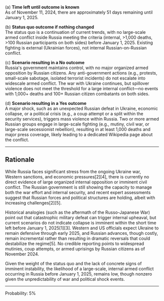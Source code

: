 (a) **Time left until outcome is known**  
As of November 11, 2024, there are approximately 51 days remaining until January 1, 2025.

(b) **Status quo outcome if nothing changed**  
The status quo is a continuation of current trends, with no large-scale armed conflict inside Russia meeting the criteria (internal, >1,000 deaths, >100 Russian participants on both sides) before January 1, 2025. Existing fighting is external (Ukrainian forces), not internal Russian-on-Russian conflict.

(c) **Scenario resulting in a No outcome**  
Russia's government maintains control, with no major organized armed opposition by Russian citizens. Any anti-government actions (e.g., protests, small-scale sabotage, isolated terrorist incidents) do not escalate into widescale armed conflict. The war with Ukraine continues, but spillover violence does not meet the threshold for a large internal conflict—no events with 1,000+ deaths and 100+ Russian citizen combatants on both sides.

(d) **Scenario resulting in a Yes outcome**  
A major shock, such as an unexpected Russian defeat in Ukraine, economic collapse, or a political crisis (e.g., a coup attempt or a split within the security services), triggers mass violence within Russia. Two or more armed Russian groups engage in large-scale fighting (e.g., mutiny, civil war, or large-scale secessionist rebellion), resulting in at least 1,000 deaths and major press coverage, likely leading to a dedicated Wikipedia page about the conflict.

---

## Rationale

While Russia faces significant stress from the ongoing Ukraine war, Western sanctions, and economic pressures[2][4], there is currently no direct evidence of large organized internal opposition or imminent civil conflict. The Russian government is still showing the capacity to manage both the war effort and internal security, and recent expert assessments suggest that Russian forces and political structures are holding, albeit with increasing challenges[2][5].

Historical analogies (such as the aftermath of the Russo-Japanese War) point out that catastrophic military defeat can trigger internal upheaval, but current scenarios do not indicate collapse is imminent within the short time left before January 1, 2025[1][3]. Western and US officials expect Ukraine to remain defensive through early 2025, and Russian advances, though costly, remain incremental rather than resulting in dramatic reversals that could destabilize the regime[5]. No credible reporting points to widespread mutinies, coup attempts, or armed uprisings by Russian citizens as of November 2024.

Given the weight of the status quo and the lack of concrete signs of imminent instability, the likelihood of a large-scale, internal armed conflict occurring in Russia before January 1, 2025, remains low, though nonzero given the unpredictability of war and political shock events.

---

Probability: 5%